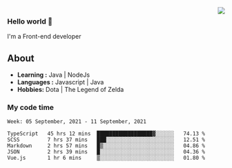 <img align='right' src="https://github-readme-stats.vercel.app/api?username=jumodada&show_icons=true&theme=vue">

### Hello world 👋

I'm a Front-end developer 
    
## About
-  **Learning :** Java | NodeJs
-  **Languages :** Javascript | Java
-  **Hobbies:** Dota | The Legend of Zelda

### My code time

<!--START_SECTION:waka-->
```text
Week: 05 September, 2021 - 11 September, 2021

TypeScript   45 hrs 12 mins  ██████████████████▓░░░░░░   74.13 % 
SCSS         7 hrs 37 mins   ███░░░░░░░░░░░░░░░░░░░░░░   12.51 % 
Markdown     2 hrs 57 mins   █▒░░░░░░░░░░░░░░░░░░░░░░░   04.86 % 
JSON         2 hrs 39 mins   █░░░░░░░░░░░░░░░░░░░░░░░░   04.36 % 
Vue.js       1 hr 6 mins     ▒░░░░░░░░░░░░░░░░░░░░░░░░   01.80 % 
```
<!--END_SECTION:waka-->
